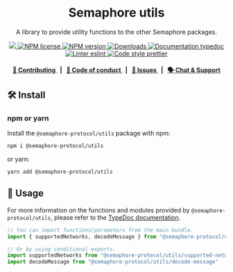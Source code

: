 <p align="center">
    <h1 align="center">
        Semaphore utils
    </h1>
    <p align="center">A library to provide utility functions to the other Semaphore packages.</p>
</p>

<p align="center">
    <a href="https://github.com/semaphore-protocol">
        <img src="https://img.shields.io/badge/project-Semaphore-blue.svg?style=flat-square">
    </a>
    <a href="https://github.com/semaphore-protocol/semaphore/blob/main/LICENSE">
        <img alt="NPM license" src="https://img.shields.io/npm/l/%40semaphore-protocol%2Futils?style=flat-square">
    </a>
    <a href="https://www.npmjs.com/package/@semaphore-protocol/utils">
        <img alt="NPM version" src="https://img.shields.io/npm/v/@semaphore-protocol/utils?style=flat-square" />
    </a>
    <a href="https://npmjs.org/package/@semaphore-protocol/utils">
        <img alt="Downloads" src="https://img.shields.io/npm/dm/@semaphore-protocol/utils.svg?style=flat-square" />
    </a>
    <a href="https://js.semaphore.pse.dev/modules/_semaphore_protocol_utils">
        <img alt="Documentation typedoc" src="https://img.shields.io/badge/docs-typedoc-744C7C?style=flat-square">
    </a>
    <a href="https://eslint.org/">
        <img alt="Linter eslint" src="https://img.shields.io/badge/linter-eslint-8080f2?style=flat-square&logo=eslint" />
    </a>
    <a href="https://prettier.io/">
        <img alt="Code style prettier" src="https://img.shields.io/badge/code%20style-prettier-f8bc45?style=flat-square&logo=prettier" />
    </a>
</p>

<div align="center">
    <h4>
        <a href="https://github.com/semaphore-protocol/semaphore/blob/main/CONTRIBUTING.md">
            👥 Contributing
        </a>
        <span>&nbsp;&nbsp;|&nbsp;&nbsp;</span>
        <a href="https://github.com/semaphore-protocol/semaphore/blob/main/CODE_OF_CONDUCT.md">
            🤝 Code of conduct
        </a>
        <span>&nbsp;&nbsp;|&nbsp;&nbsp;</span>
        <a href="https://github.com/semaphore-protocol/semaphore/contribute">
            🔎 Issues
        </a>
        <span>&nbsp;&nbsp;|&nbsp;&nbsp;</span>
        <a href="https://semaphore.pse.dev/telegram">
            🗣️ Chat &amp; Support
        </a>
    </h4>
</div>

## 🛠 Install

### npm or yarn

Install the `@semaphore-protocol/utils` package with npm:

```bash
npm i @semaphore-protocol/utils
```

or yarn:

```bash
yarn add @semaphore-protocol/utils
```

## 📜 Usage

For more information on the functions and modules provided by `@semaphore-protocol/utils`, please refer to the [TypeDoc documentation](https://js.semaphore.pse.dev/modules/_semaphore_protocol_utils).

```typescript
// You can import functions/parameters from the main bundle.
import { supportedNetworks, decodeMessage } from "@semaphore-protocol/utils"

// Or by using conditional exports.
import supportedNetworks from "@semaphore-protocol/utils/supported-networks"
import decodeMessage from "@semaphore-protocol/utils/decode-message"
```
